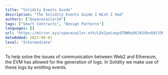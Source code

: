 ```yaml
---
title: "Solidity Events Guide"
description: "The Solidity Events Guide I Wish I Had"
authors: ["@spacesailor24"]
tags: ["Smart Contracts", "Design Patterns"]
languages: []
url: "https://mirror.xyz/spacesailor.eth/LEe2yoLoqy97BWHyO6J65XhnG8t33Nmvz_Vsa3ve7rY"
dateAdded: 2023-08-01
level: "Intermediate"
---
```


To help solve the issues of communication between Web2 and Ethereum, the EVM has allowed for the generation of logs. In Solidity we make use of these logs by emitting events.